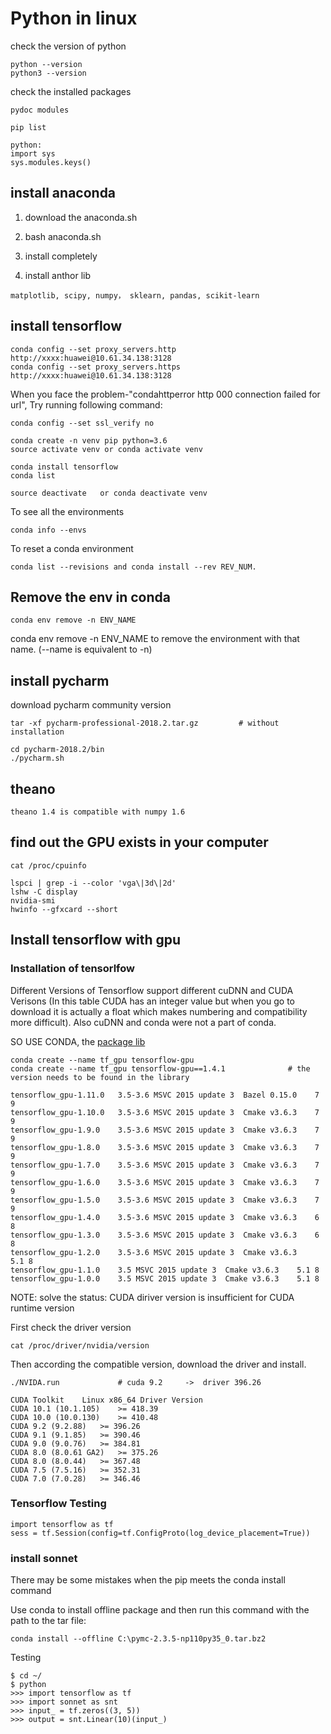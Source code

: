 # Python in linux

check the version of python
```
python --version
python3 --version
```

check the installed packages
```
pydoc modules
```
```
pip list
```
```
python:
import sys
sys.modules.keys()
```

## install anaconda

1. download the anaconda.sh

2. bash anaconda.sh

3. install completely

4. install anthor lib
```
matplotlib, scipy, numpy， sklearn, pandas, scikit-learn
```






## install tensorflow
```
conda config --set proxy_servers.http http://xxxx:huawei@10.61.34.138:3128
conda config --set proxy_servers.https http://xxxx:huawei@10.61.34.138:3128
```
When you face the problem-"condahttperror http 000 connection failed for url", Try running following command: 
```
conda config --set ssl_verify no
```


```
conda create -n venv pip python=3.6
source activate venv or conda activate venv

conda install tensorflow
conda list

source deactivate   or conda deactivate venv
```
To see all the environments
```
conda info --envs
```
To reset a conda environment
```
conda list --revisions and conda install --rev REV_NUM.
```

## Remove the env in conda
```
conda env remove -n ENV_NAME
```
conda env remove -n ENV_NAME
to remove the environment with that name. (--name is equivalent to -n)

## install pycharm
download pycharm community version
```
tar -xf pycharm-professional-2018.2.tar.gz         # without installation
```
```
cd pycharm-2018.2/bin
./pycharm.sh
```
## theano
```
theano 1.4 is compatible with numpy 1.6
```


## find out the GPU exists in your computer
```
cat /proc/cpuinfo
```
```
lspci | grep -i --color 'vga\|3d\|2d'
lshw -C display
nvidia-smi
hwinfo --gfxcard --short
```
## Install tensorflow with gpu
### Installation of tensorlfow

Different Versions of Tensorflow support different cuDNN and CUDA Verisons 
(In this table CUDA has an integer value but when you go to download it is actually a float which makes numbering and compatibility more difficult). 
Also cuDNN and conda were not a part of conda.

SO USE CONDA, the [package lib](https://repo.anaconda.com/pkgs/main/linux-64/)
```
conda create --name tf_gpu tensorflow-gpu 
conda create --name tf_gpu tensorflow-gpu==1.4.1              # the version needs to be found in the library
```
```
tensorflow_gpu-1.11.0	3.5-3.6	MSVC 2015 update 3	Bazel 0.15.0	7	9
tensorflow_gpu-1.10.0	3.5-3.6	MSVC 2015 update 3	Cmake v3.6.3	7	9
tensorflow_gpu-1.9.0	3.5-3.6	MSVC 2015 update 3	Cmake v3.6.3	7	9
tensorflow_gpu-1.8.0	3.5-3.6	MSVC 2015 update 3	Cmake v3.6.3	7	9
tensorflow_gpu-1.7.0	3.5-3.6	MSVC 2015 update 3	Cmake v3.6.3	7	9
tensorflow_gpu-1.6.0	3.5-3.6	MSVC 2015 update 3	Cmake v3.6.3	7	9
tensorflow_gpu-1.5.0	3.5-3.6	MSVC 2015 update 3	Cmake v3.6.3	7	9
tensorflow_gpu-1.4.0	3.5-3.6	MSVC 2015 update 3	Cmake v3.6.3	6	8
tensorflow_gpu-1.3.0	3.5-3.6	MSVC 2015 update 3	Cmake v3.6.3	6	8
tensorflow_gpu-1.2.0	3.5-3.6	MSVC 2015 update 3	Cmake v3.6.3	5.1	8
tensorflow_gpu-1.1.0	3.5	MSVC 2015 update 3	Cmake v3.6.3	5.1	8
tensorflow_gpu-1.0.0	3.5	MSVC 2015 update 3	Cmake v3.6.3	5.1	8
```

NOTE: solve the status: CUDA diriver version is insufficient for CUDA runtime version

First check the driver version
```
cat /proc/driver/nvidia/version
```
Then according the compatible version, download the driver and install.
```
./NVIDA.run             # cuda 9.2     ->  driver 396.26
```
```
CUDA Toolkit	Linux x86_64 Driver Version
CUDA 10.1 (10.1.105)	>= 418.39
CUDA 10.0 (10.0.130)	>= 410.48
CUDA 9.2 (9.2.88)	>= 396.26
CUDA 9.1 (9.1.85)	>= 390.46
CUDA 9.0 (9.0.76)	>= 384.81
CUDA 8.0 (8.0.61 GA2)	>= 375.26
CUDA 8.0 (8.0.44)	>= 367.48
CUDA 7.5 (7.5.16)	>= 352.31
CUDA 7.0 (7.0.28)	>= 346.46
```

### Tensorflow Testing
```
import tensorflow as tf
sess = tf.Session(config=tf.ConfigProto(log_device_placement=True))
```

### install sonnet
There may be some mistakes when the pip meets the conda install command

Use conda to install offline package and then run this command with the path to the tar file:
```
conda install --offline C:\pymc-2.3.5-np110py35_0.tar.bz2
```

Testing
```
$ cd ~/
$ python
>>> import tensorflow as tf
>>> import sonnet as snt
>>> input_ = tf.zeros((3, 5))
>>> output = snt.Linear(10)(input_)
```



